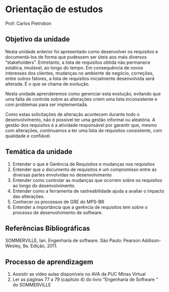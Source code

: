 # Orientação de estudos

Prof: Carlos Pietrobon

## Objetivo da unidade

Nesta unidade anterior foi apresentado como desenvolver os requisitos e documentá-los de forma que pudessem ser úteis aos mais diversos “stakeholders”. Entretanto, a lista de requisitos obtida  não permanece estática, imutável, ao longo do tempo. Em consequência de novos interesses dos clientes, mudanças no ambiente de negócio, correções, entre outros fatores, a lista de requisitos inicialmente desenvolvida será alterada. É o que se chama de evolução.

Nesta unidade aprenderemos como gerenciar esta evolução, evitando que uma falta de controle sobre as alterações criem uma lista inconsistente e com problemas para ser implementada.

Como estas solicitações de alteração acontecem durante todo o desenvolvimento, não é possível ter uma gestão informal ou aleatória. A gestão dos requisitos é a atividade responsável por garantir que, mesmo com alterações, continuamos a ter uma lista de requisitos consistente, com qualidade e confiável.

## Temática da unidade

1. Entender o que é Gerência de Requisitos e mudanças nos requisitos
2. Entender que o documento de requisitos é um compromisso entre as diversas partes envolvidas no desenvolvimento
3. Entender como controlar as mudanças que ocorrem sobre os requisitos ao longo do desenvolvimento.
4. Entender como a ferramenta de rastreabilidade ajuda a avaliar o impacto das alterações.
5. Conhecer os processos de GRE do MPS-BR
6. Entender a importância que a gerência de requisitos tem sobre o processo de desenvolvimento de software.

## Referências Bibliográficas

SOMMERVILLE, Ian. Engenharia de software. São Paulo: Pearson Addison-Wesley, 9a. Edição, 2011.

## Processo de aprendizagem

1. Assistir as vídeo aulas disponíveis no AVA da PUC MInas Virtual
2. Ler as páginas 77 a 79 (capítulo 4)  do livro “Engenharia de Software “ do SOMMERVILLE
